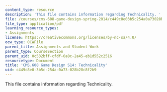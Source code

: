 ```yaml
---
content_type: resource
description: 'This file contains information regarding Technicality. '
file: /courses/cms-608-game-design-spring-2014/c449c8e03b5c254a0a73028b28c8f2b9_MITCMS_608S14_Technicality.pdf
file_type: application/pdf
learning_resource_types:
- Assignments
license: https://creativecommons.org/licenses/by-nc-sa/4.0/
ocw_type: OCWFile
parent_title: Assignments and Student Work
parent_type: CourseSection
parent_uid: 0c532bff-cfdf-6a8c-2a45-eb1d552c2516
resourcetype: Document
title: 'CMS.608 Game Design S14: Technicality'
uid: c449c8e0-3b5c-254a-0a73-028b28c8f2b9
---
```

This file contains information regarding Technicality. 